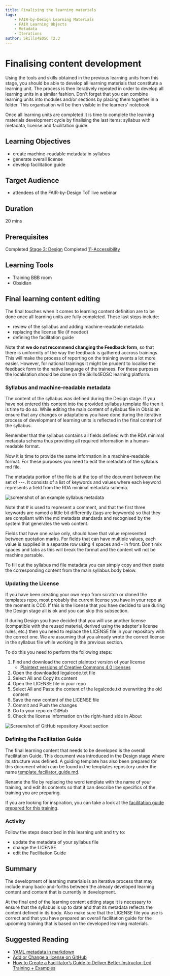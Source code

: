 ```yaml
---
title: Finalising the learning materials
tags: 
    - FAIR-by-Design Learning Materials
    - FAIR Learning Objects
    - Metadata
    - Iterations
author: Skills4EOSC T2.3
---
```


# Finalising content development

Using the tools and skills obtained in the previous learning units from this stage, you should be able to develop all learning materials that constitute a learning unit. The process is then iteratively repeated in order to develop all learning units in a similar fashion. Don't forget that you can combine learning units into modules and/or sections by placing them together in a folder. This organisation will be then visible in the learners' notebook. 

Once all learning units are completed it is time to complete the learning materials development cycle by finalising the last items: syllabus with metadata, license and facilitation guide.

## Learning Objectives

- create machine-readable metadata in syllabus
- generate overall license
- develop facilitation guide

## Target Audience

- attendees of the FAIR-by-Design ToT live webinar

## Duration

20 mins

## Prerequisites

Completed [Stage 3: Design](../../Stage%203%20–%20Design/04-Conceptualisation/04-Conceptualisation.md)
Completed [11-Accessibility](../11-Accessibility/11-Checking_accessibility.md)

## Learning Tools

- Training BBB room
- Obsidian


## Final learning content editing 

The final touches when it comes to learning content definition are to be done once all learning units are fully completed. These last steps include:

- review of the syllabus and adding machine-readable metadata
- replacing the license file (if needed)
- defining the facilitation guide

Note that **we do not recommend changing the Feedback form**, so that there is uniformity of the way the feedback is gathered accross trainings. This will make the process of reporting on the training events a lot more easier. However, for national trainings it might be prudent to localise the feedback form to the native language of the trainees. For these purposes the localisation should be done on the Skills4EOSC learning platform. 

### Syllabus and machine-readable metadata

The content of the syllabus was defined during the Design stage. If you have not entered this content into the provided syllabus template file then it is time to do so. While editing the main content of syllabus file in Obsidian ensure that any changes or adaptations you have done during the iterative process of development of learning units is reflected in the final content of the syllabus.

Remember that the syllabus contains all fields defined with the RDA minimal metadata schema thus providing all required information in a human-readable format.

Now it is time to provide the same information in a machine-readable format. For these purposes you need to edit the metadata of the syllabus md file. 

The metadata portion of the file is at the top of the document between the set of ---. It consists of a list of keywords and values where each keyword represents a field from the RDA minimal metadata schema.

![screenshot of an example syllabus metadata](./attachments/syllabus_header.png)

Note that # is used to represent a comment, and that the first three keywords are named a little bit differently (tags are keywords) so that they are compliant with the md metadata standards and recognised by the system that generates the web content.

Fields that have one value only, should have that value represented between quotation marks. For fields that can have multiple values, each value is supplied in a separate row using 4 spaces and - in front. Don't mix spaces and tabs as this will break the format and the content will not be machine parsable.

To fill out the syllabus md file metadata you can simply copy and then paste the corresponding content from the main syllabus body below.

### Updating the License

If you have been creating your own repo from scratch or cloned the templates repo, most probably the current license you have in your repo at the moment is CC0. If this is the license that you have decided to use during the Design stage all is ok and you can skip this subsection.

If during Design you have decided that you will use another license (compatible with the reused material, derived using the adapter's license rules, etc.) then you need to replace the LICENSE file in your repository with the correct one. We are assuming that you already wrote the correct license in the syllabus file while working in the previous section. 

To do this you need to perform the following steps:

1. Find and download the correct plaintext version of your license
    - [Plaintext versions of Creative Commons 4.0 licenses](https://creativecommons.org/2014/01/07/plaintext-versions-of-creative-commons-4-0-licenses/)
2. Open the downloaded legalcode.txt file
3. Select All and Copy its content
4. Open the LICENSE file in your repo
5. Select All and Paste the content of the legalcode.txt overwriting the old content
6. Save the new content of the LICENSE file
7. Commit and Push the changes
7. Go to your repo on GitHub
8. Check the license information on the right-hand side in About

![Screenshot of GitHub repository About section](./attachments/repo_license.png)

### Defining the Facilitation Guide

The final learning content that needs to be developed is the overall Facilitation Guide. This document was introduced in the Design stage where its structure was defined. A guiding template has also been prepared for this document which can be found in the templates repository under the name [template_faciliator_guide.md](https://github.com/FAIR-by-Design-Methodology/templates/blob/main/resources/template_facilitator_guide.md).

Rename the file by replacing the word template with the name of your training, and edit its contents so that it can describe the specifics of the training you are preparing. 

If you are looking for inspiration, you can take a look at the [facilitation guide prepared for this training](https://github.com/FAIR-by-Design-Methodology/FAIR-by-Design_ToT/blob/main/resources/FAIR-by-Design_ToT_facilitator_guide.md).

### Activity

Follow the steps described in this learning unit and try to:

- update the metadata of your syllabus file
- change the LICENSE
- edit the Facilitation Guide

## Summary

The development of learning materials is an iterative process that may include many back-and-forths between the already developed learning content and content that is currently in development. 

At the final end of the learning content editing stage it is necessary to ensure that the syllabus is up to date and that its metadata reflects the content defined in its body. Also make sure that the LICENSE file you use is correct and that you have prepared an overall facilitation guide for the upcoming training that is based on the developed learning materials.

## Suggested Reading

- [YAML metadata in markdown](https://peterbabic.dev/blog/yaml-metadata-in-markdown/)
- [Add or Change a license on GitHub](https://dev.to/kasuken/add-or-change-a-license-on-github-1k53#:~:text=From%20your%20repository%20on%20GitHub,https%3A%2F%2Fchoosealicense.com%2F.)
- [How to Create a Facilitator’s Guide to Deliver Better Instructor-Led Training + Examples](https://www.workramp.com/blog/creating-facilitator-guides-to-deliver-better-instructor-led-trainings/)